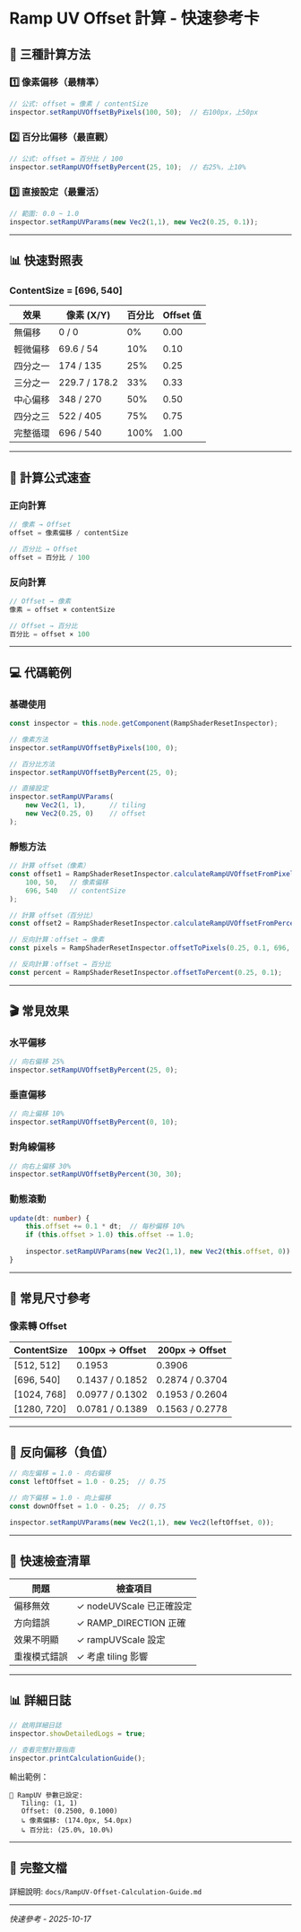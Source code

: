 # Ramp UV Offset 計算 - 快速參考卡

## 🎯 三種計算方法

### 1️⃣ 像素偏移（最精準）
```typescript
// 公式: offset = 像素 / contentSize
inspector.setRampUVOffsetByPixels(100, 50);  // 右100px，上50px
```

### 2️⃣ 百分比偏移（最直觀）
```typescript
// 公式: offset = 百分比 / 100
inspector.setRampUVOffsetByPercent(25, 10);  // 右25%，上10%
```

### 3️⃣ 直接設定（最靈活）
```typescript
// 範圍: 0.0 ~ 1.0
inspector.setRampUVParams(new Vec2(1,1), new Vec2(0.25, 0.1));
```

---

## 📊 快速對照表

### ContentSize = [696, 540]

| 效果 | 像素 (X/Y) | 百分比 | Offset 值 |
|------|-----------|--------|-----------|
| 無偏移 | 0 / 0 | 0% | 0.00 |
| 輕微偏移 | 69.6 / 54 | 10% | 0.10 |
| 四分之一 | 174 / 135 | 25% | 0.25 |
| 三分之一 | 229.7 / 178.2 | 33% | 0.33 |
| 中心偏移 | 348 / 270 | 50% | 0.50 |
| 四分之三 | 522 / 405 | 75% | 0.75 |
| 完整循環 | 696 / 540 | 100% | 1.00 |

---

## 🔢 計算公式速查

### 正向計算

```typescript
// 像素 → Offset
offset = 像素偏移 / contentSize

// 百分比 → Offset
offset = 百分比 / 100
```

### 反向計算

```typescript
// Offset → 像素
像素 = offset × contentSize

// Offset → 百分比
百分比 = offset × 100
```

---

## 💻 代碼範例

### 基礎使用
```typescript
const inspector = this.node.getComponent(RampShaderResetInspector);

// 像素方法
inspector.setRampUVOffsetByPixels(100, 0);

// 百分比方法
inspector.setRampUVOffsetByPercent(25, 0);

// 直接設定
inspector.setRampUVParams(
    new Vec2(1, 1),      // tiling
    new Vec2(0.25, 0)    // offset
);
```

### 靜態方法
```typescript
// 計算 offset（像素）
const offset1 = RampShaderResetInspector.calculateRampUVOffsetFromPixels(
    100, 50,   // 像素偏移
    696, 540   // contentSize
);

// 計算 offset（百分比）
const offset2 = RampShaderResetInspector.calculateRampUVOffsetFromPercent(25, 10);

// 反向計算：offset → 像素
const pixels = RampShaderResetInspector.offsetToPixels(0.25, 0.1, 696, 540);

// 反向計算：offset → 百分比
const percent = RampShaderResetInspector.offsetToPercent(0.25, 0.1);
```

---

## 🎬 常見效果

### 水平偏移
```typescript
// 向右偏移 25%
inspector.setRampUVOffsetByPercent(25, 0);
```

### 垂直偏移
```typescript
// 向上偏移 10%
inspector.setRampUVOffsetByPercent(0, 10);
```

### 對角線偏移
```typescript
// 向右上偏移 30%
inspector.setRampUVOffsetByPercent(30, 30);
```

### 動態滾動
```typescript
update(dt: number) {
    this.offset += 0.1 * dt;  // 每秒偏移 10%
    if (this.offset > 1.0) this.offset -= 1.0;
    
    inspector.setRampUVParams(new Vec2(1,1), new Vec2(this.offset, 0));
}
```

---

## 📐 常見尺寸參考

### 像素轉 Offset

| ContentSize | 100px → Offset | 200px → Offset |
|-------------|---------------|---------------|
| [512, 512] | 0.1953 | 0.3906 |
| [696, 540] | 0.1437 / 0.1852 | 0.2874 / 0.3704 |
| [1024, 768] | 0.0977 / 0.1302 | 0.1953 / 0.2604 |
| [1280, 720] | 0.0781 / 0.1389 | 0.1563 / 0.2778 |

---

## 🔄 反向偏移（負值）

```typescript
// 向左偏移 = 1.0 - 向右偏移
const leftOffset = 1.0 - 0.25;  // 0.75

// 向下偏移 = 1.0 - 向上偏移
const downOffset = 1.0 - 0.25;  // 0.75

inspector.setRampUVParams(new Vec2(1,1), new Vec2(leftOffset, 0));
```

---

## 🐛 快速檢查清單

| 問題 | 檢查項目 |
|------|---------|
| 偏移無效 | ✓ nodeUVScale 已正確設定 |
| 方向錯誤 | ✓ RAMP_DIRECTION 正確 |
| 效果不明顯 | ✓ rampUVScale 設定 |
| 重複模式錯誤 | ✓ 考慮 tiling 影響 |

---

## 📊 詳細日誌

```typescript
// 啟用詳細日誌
inspector.showDetailedLogs = true;

// 查看完整計算指南
inspector.printCalculationGuide();
```

輸出範例：
```
🎯 RampUV 參數已設定:
   Tiling: (1, 1)
   Offset: (0.2500, 0.1000)
   ↳ 像素偏移: (174.0px, 54.0px)
   ↳ 百分比: (25.0%, 10.0%)
```

---

## 📄 完整文檔
詳細說明: `docs/RampUV-Offset-Calculation-Guide.md`

---

*快速參考 - 2025-10-17*

